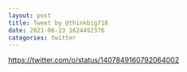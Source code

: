 ```yaml
--- 
layout: post 
title: Tweet by @thinkbig718 
date: 2021-06-23 1624492376 
categories: twitter 
--- 
```

https://twitter.com/o/status/1407849160792064002
